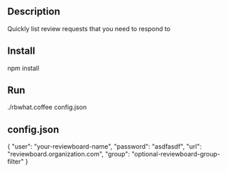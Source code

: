 Description
-----------

Quickly list review requests that you need to respond to


Install
-------

npm install


Run
---

./rbwhat.coffee config.json


config.json
-----------
{
  "user": "your-reviewboard-name",
  "password": "asdfasdf",
  "url": "reviewboard.organization.com",
  "group": "optional-reviewboard-group-filter"
}
